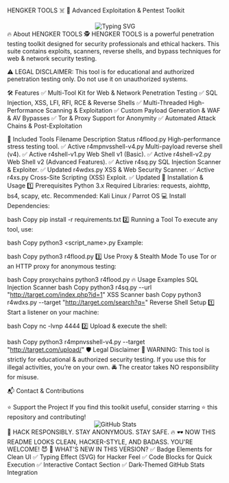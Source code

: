 HENGKER TOOLS ☠️
🚀 Advanced Exploitation & Pentest Toolkit
<div align="center"> <img src="https://readme-typing-svg.herokuapp.com?font=Fira+Code&size=18&pause=1000&color=00FF00&center=true&vCenter=true&width=435&lines=Penetration+Testing+Tools;Reverse+Shell+Exploits;SQLi%2C+XSS%2C+RCE%2C+LFI%2C+WAF+Bypass" alt="Typing SVG" /> </div>
🔥 About HENGKER TOOLS
🕵️ HENGKER TOOLS is a powerful penetration testing toolkit designed for security professionals and ethical hackers. This suite contains exploits, scanners, reverse shells, and bypass techniques for web & network security testing.

⚠️ LEGAL DISCLAIMER: This tool is for educational and authorized penetration testing only. Do not use it on unauthorized systems.

🛠 Features
✅ Multi-Tool Kit for Web & Network Penetration Testing
✅ SQL Injection, XSS, LFI, RFI, RCE & Reverse Shells
✅ Multi-Threaded High-Performance Scanning & Exploitation
✅ Custom Payload Generation & WAF & AV Bypasses
✅ Tor & Proxy Support for Anonymity
✅ Automated Attack Chains & Post-Exploitation

📂 Included Tools
Filename	Description	Status
r4flood.py	High-performance stress testing tool.	✅ Active
r4mpnvsshell-v4.py	Multi-payload reverse shell (v4).	✅ Active
r4shell-v1.py	Web Shell v1 (Basic).	✅ Active
r4shell-v2.py	Web Shell v2 (Advanced Features).	✅ Active
r4sq.py	SQL Injection Scanner & Exploiter.	✅ Updated
r4wdxs.py	XSS & Web Security Scanner.	✅ Active
r4xs.py	Cross-Site Scripting (XSS) Exploit.	✅ Updated
🚀 Installation & Usage
1️⃣ Prerequisites
Python 3.x
Required Libraries: requests, aiohttp, bs4, scapy, etc.
Recommended: Kali Linux / Parrot OS
💻 Install Dependencies:

bash
Copy
pip install -r requirements.txt
2️⃣ Running a Tool
To execute any tool, use:

bash
Copy
python3 <script_name>.py
Example:

bash
Copy
python3 r4flood.py
3️⃣ Use Proxy & Stealth Mode
To use Tor or an HTTP proxy for anonymous testing:

bash
Copy
proxychains python3 r4flood.py
🔥 Usage Examples
SQL Injection Scanner
bash
Copy
python3 r4sq.py --url "http://target.com/index.php?id=1"
XSS Scanner
bash
Copy
python3 r4wdxs.py --target "http://target.com/search?q="
Reverse Shell Setup
1️⃣ Start a listener on your machine:

bash
Copy
nc -lvnp 4444
2️⃣ Upload & execute the shell:

bash
Copy
python3 r4mpnvsshell-v4.py --target "http://target.com/upload/"
🛡️ Legal Disclaimer
🚨 WARNING: This tool is strictly for educational & authorized security testing.
If you use this for illegal activities, you’re on your own. 🚔
The creator takes NO responsibility for misuse.

📬 Contact & Contributions
<div align="center">



</div>
⭐ Support the Project
If you find this toolkit useful, consider starring ⭐ this repository and contributing!

<div align="center"> <img src="https://github-readme-stats.vercel.app/api?username=your-github&show_icons=true&theme=radical" alt="GitHub Stats" /> </div>
🚀 HACK RESPONSIBLY. STAY ANONYMOUS. STAY SAFE. 🔥
🕶️ NOW THIS README LOOKS CLEAN, HACKER-STYLE, AND BADASS. YOU'RE WELCOME! 😈
🔹 WHAT'S NEW IN THIS VERSION?
✅ Badge Elements for Clean UI
✅ Typing Effect (SVG) for Hacker Feel
✅ Code Blocks for Quick Execution
✅ Interactive Contact Section
✅ Dark-Themed GitHub Stats Integration
